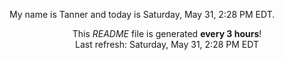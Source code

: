 My name is Tanner and today is Saturday, May 31, 2:28 PM EDT.

<p align="center">This <i>README</i> file is generated <b>every 3 hours</b>!</br>Last refresh: Saturday, May 31, 2:28 PM EDT<br /></p>
